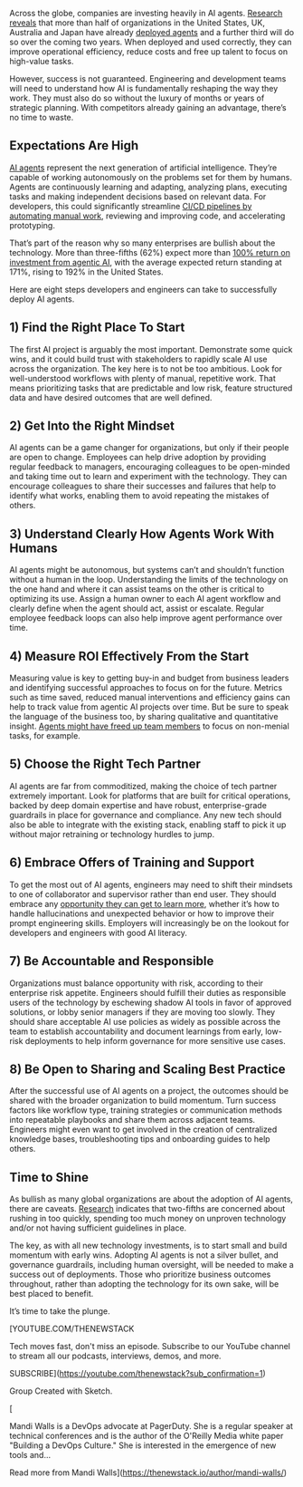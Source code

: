 Across the globe, companies are investing heavily in AI agents. [Research reveals](https://www.pagerduty.com/wp-content/uploads/2025/03/Agentic-AI-Survey-Report_FINAL.pdf) that more than half of organizations in the United States, UK, Australia and Japan have already [deployed agents](https://thenewstack.io/ai-agents-a-comprehensive-introduction-for-developers/) and a further third will do so over the coming two years. When deployed and used correctly, they can improve operational efficiency, reduce costs and free up talent to focus on high-value tasks.

However, success is not guaranteed. Engineering and development teams will need to understand how AI is fundamentally reshaping the way they work. They must also do so without the luxury of months or years of strategic planning. With competitors already gaining an advantage, there’s no time to waste.

## **Expectations Are High**

[AI agents](https://thenewstack.io/how-ai-agents-will-change-the-web-for-users-and-developers/) represent the next generation of artificial intelligence. They’re capable of working autonomously on the problems set for them by humans. Agents are continuously learning and adapting, analyzing plans, executing tasks and making independent decisions based on relevant data. For developers, this could significantly streamline [CI/CD pipelines by automating manual work](https://thenewstack.io/harnessing-ai-to-elevate-automated-software-testing/), reviewing and improving code, and accelerating prototyping.

That’s part of the reason why so many enterprises are bullish about the technology. More than three-fifths (62%) expect more than [100% return on investment from agentic AI](https://www.pagerduty.com/wp-content/uploads/2025/03/Agentic-AI-Survey-Report_FINAL.pdf), with the average expected return standing at 171%, rising to 192% in the United States.

Here are eight steps developers and engineers can take to successfully deploy AI agents.

## **1)** **Find the Right Place To Start**

The first AI project is arguably the most important. Demonstrate some quick wins, and it could build trust with stakeholders to rapidly scale AI use across the organization. The key here is to not be too ambitious. Look for well-understood workflows with plenty of manual, repetitive work. That means prioritizing tasks that are predictable and low risk, feature structured data and have desired outcomes that are well defined.

## **2)** **Get Into the Right Mindset**

AI agents can be a game changer for organizations, but only if their people are open to change. Employees can help drive adoption by providing regular feedback to managers, encouraging colleagues to be open-minded and taking time out to learn and experiment with the technology. They can encourage colleagues to share their successes and failures that help to identify what works, enabling them to avoid repeating the mistakes of others.

## **3)** **Understand Clearly How Agents Work With Humans**

AI agents might be autonomous, but systems can’t and shouldn’t function without a human in the loop. Understanding the limits of the technology on the one hand and where it can assist teams on the other is critical to optimizing its use. Assign a human owner to each AI agent workflow and clearly define when the agent should act, assist or escalate. Regular employee feedback loops can also help improve agent performance over time.

## **4)** **Measure ROI Effectively From the Start**

Measuring value is key to getting buy-in and budget from business leaders and identifying successful approaches to focus on for the future. Metrics such as time saved, reduced manual interventions and efficiency gains can help to track value from agentic AI projects over time. But be sure to speak the language of the business too, by sharing qualitative and quantitative insight. [Agents might have freed up team members](https://thenewstack.io/empowering-it-teams-through-seamless-ui-and-ai-agents/) to focus on non-menial tasks, for example.

## **5)** **Choose the Right Tech Partner**

AI agents are far from commoditized, making the choice of tech partner extremely important. Look for platforms that are built for critical operations, backed by deep domain expertise and have robust, enterprise-grade guardrails in place for governance and compliance. Any new tech should also be able to integrate with the existing stack, enabling staff to pick it up without major retraining or technology hurdles to jump.

## **6)** **Embrace Offers of Training and Support**

To get the most out of AI agents, engineers may need to shift their mindsets to one of collaborator and supervisor rather than end user. They should embrace any [opportunity they can get to learn more](https://thenewstack.io/3-strategies-to-turn-incidents-into-learning-opportunities/), whether it’s how to handle hallucinations and unexpected behavior or how to improve their prompt engineering skills. Employers will increasingly be on the lookout for developers and engineers with good AI literacy.

## **7)** **Be Accountable and Responsible**

Organizations must balance opportunity with risk, according to their enterprise risk appetite. Engineers should fulfill their duties as responsible users of the technology by eschewing shadow AI tools in favor of approved solutions, or lobby senior managers if they are moving too slowly. They should share acceptable AI use policies as widely as possible across the team to establish accountability and document learnings from early, low-risk deployments to help inform governance for more sensitive use cases.

## **8)** **Be Open to Sharing and Scaling Best Practice**

After the successful use of AI agents on a project, the outcomes should be shared with the broader organization to build momentum. Turn success factors like workflow type, training strategies or communication methods into repeatable playbooks and share them across adjacent teams. Engineers might even want to get involved in the creation of centralized knowledge bases, troubleshooting tips and onboarding guides to help others.

## **Time to Shine**

As bullish as many global organizations are about the adoption of AI agents, there are caveats. [Research](https://www.pagerduty.com/wp-content/uploads/2025/03/Agentic-AI-Survey-Report_FINAL.pdf) indicates that two-fifths are concerned about rushing in too quickly, spending too much money on unproven technology and/or not having sufficient guidelines in place.

The key, as with all new technology investments, is to start small and build momentum with early wins. Adopting AI agents is not a silver bullet, and governance guardrails, including human oversight, will be needed to make a success out of deployments. Those who prioritize business outcomes throughout, rather than adopting the technology for its own sake, will be best placed to benefit.

It’s time to take the plunge.

[YOUTUBE.COM/THENEWSTACK

Tech moves fast, don't miss an episode. Subscribe to our YouTube
channel to stream all our podcasts, interviews, demos, and more.

SUBSCRIBE](https://youtube.com/thenewstack?sub_confirmation=1)

Group
Created with Sketch.

[![]()

Mandi Walls is a DevOps advocate at PagerDuty. She is a regular speaker at technical conferences and is the author of the O'Reilly Media white paper "Building a DevOps Culture." She is interested in the emergence of new tools and...

Read more from Mandi Walls](https://thenewstack.io/author/mandi-walls/)